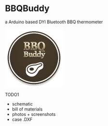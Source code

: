 # BBQBuddy
a Arduino based DYI Bluetooth BBQ thermometer

![Logo](/app/src/main/res/mipmap-xxxhdpi/bbq.png)

TODO1
* schematic
* bill of materials
* photos + screenshots
* case .DXF